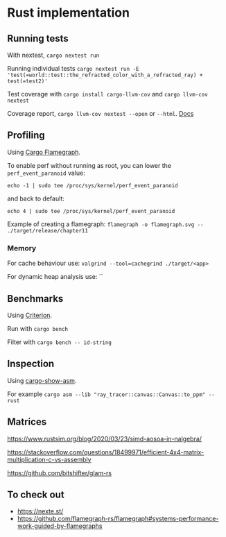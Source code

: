 # Rust implementation

## Running tests

With nextest, `cargo nextest run`

Running individual tests `cargo nextest run -E 'test(=world::test::the_refracted_color_with_a_refracted_ray) + test(=test2)'`

Test coverage with `cargo install cargo-llvm-cov` and `cargo llvm-cov nextest`

Coverage report, `cargo llvm-cov nextest --open` or `--html`. [Docs](https://lib.rs/crates/cargo-llvm-cov)

## Profiling

Using [Cargo Flamegraph](https://github.com/flamegraph-rs/flamegraph).

To enable perf without running as root, you can lower the `perf_event_paranoid` value:

`echo -1 | sudo tee /proc/sys/kernel/perf_event_paranoid`

and back to default:

`echo 4 | sudo tee /proc/sys/kernel/perf_event_paranoid`

Example of creating a flamegraph: `flamegraph -o flamegraph.svg -- ./target/release/chapter11`

### Memory

For cache behaviour use: `valgrind --tool=cachegrind ./target/<app>`

For dynamic heap analysis use: ``
## Benchmarks

Using [Criterion](https://github.com/bheisler/criterion.rs).

Run with `cargo bench`

Filter with `cargo bench -- id-string`

## Inspection

Using [cargo-show-asm](https://github.com/pacak/cargo-show-asm).

For example `cargo asm --lib "ray_tracer::canvas::Canvas::to_ppm" --rust`

## Matrices

https://www.rustsim.org/blog/2020/03/23/simd-aosoa-in-nalgebra/

https://stackoverflow.com/questions/18499971/efficient-4x4-matrix-multiplication-c-vs-assembly

https://github.com/bitshifter/glam-rs

## To check out

- https://nexte.st/
- https://github.com/flamegraph-rs/flamegraph#systems-performance-work-guided-by-flamegraphs
